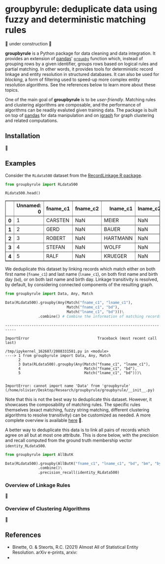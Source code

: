 # groupbyrule: deduplicate data using fuzzy and deterministic matching rules

🚧 under construction 🚧

**groupbyrule** is a Python package for data cleaning and data integration. It provides an extension of [pandas](https://pandas.pydata.org/)' [`groupby`](https://pandas.pydata.org/docs/reference/api/pandas.DataFrame.groupby.html) function which, instead of grouping rows by a given identifier, groups rows based on logical rules and partial matching. In other words, it provides tools for deterministic record linkage and entity resolution in structured databases. It can also be used for *blocking*, a form of filtering used to speed-up more complex entity resolution algorithms. See the references below to learn more about these topics.

One of the main goal of **groupbyrule** is to be *user-friendly*. Matching rules and clustering algorithms are composable, and the performance of algorithms can be readily evaluted given training data. The package is built on top of [pandas](https://pandas.pydata.org) for data manipulation and on [igraph](https://igraph.org/python/) for graph clustering and related computations.

## Installation

🚧

## Examples

Consider the `RLdata500` dataset from the [RecordLinkage R package](https://www.google.com/search?channel=fs&client=ubuntu&q=recordlinkage+r+package).


```python
from groupbyrule import RLdata500

RLdata500.head()
```




<div>
<style scoped>
    .dataframe tbody tr th:only-of-type {
        vertical-align: middle;
    }

    .dataframe tbody tr th {
        vertical-align: top;
    }

    .dataframe thead th {
        text-align: right;
    }
</style>
<table border="1" class="dataframe">
  <thead>
    <tr style="text-align: right;">
      <th></th>
      <th>Unnamed: 0</th>
      <th>fname_c1</th>
      <th>fname_c2</th>
      <th>lname_c1</th>
      <th>lname_c2</th>
      <th>by</th>
      <th>bm</th>
      <th>bd</th>
    </tr>
  </thead>
  <tbody>
    <tr>
      <th>0</th>
      <td>1</td>
      <td>CARSTEN</td>
      <td>NaN</td>
      <td>MEIER</td>
      <td>NaN</td>
      <td>1949</td>
      <td>7</td>
      <td>22</td>
    </tr>
    <tr>
      <th>1</th>
      <td>2</td>
      <td>GERD</td>
      <td>NaN</td>
      <td>BAUER</td>
      <td>NaN</td>
      <td>1968</td>
      <td>7</td>
      <td>27</td>
    </tr>
    <tr>
      <th>2</th>
      <td>3</td>
      <td>ROBERT</td>
      <td>NaN</td>
      <td>HARTMANN</td>
      <td>NaN</td>
      <td>1930</td>
      <td>4</td>
      <td>30</td>
    </tr>
    <tr>
      <th>3</th>
      <td>4</td>
      <td>STEFAN</td>
      <td>NaN</td>
      <td>WOLFF</td>
      <td>NaN</td>
      <td>1957</td>
      <td>9</td>
      <td>2</td>
    </tr>
    <tr>
      <th>4</th>
      <td>5</td>
      <td>RALF</td>
      <td>NaN</td>
      <td>KRUEGER</td>
      <td>NaN</td>
      <td>1966</td>
      <td>1</td>
      <td>13</td>
    </tr>
  </tbody>
</table>
</div>



We deduplicate this dataset by linking records which match either on both first name (`fname_c1`) and last name (`lname_c1`), on both first name and birth day (`bd`), or on both last name and birth day. Linkage transitivity is resolved, by default, by considering connected components of the resulting graph.


```python
from groupbyrule import Data, Any, Match

Data(RLdata500).groupby(Any(Match("fname_c1", "lname_c1"),
                            Match("fname_c1", "bd"),
                            Match("lname_c1", "bd")))\
               .combine() # Combine the information of matching records in lists 
```


    ---------------------------------------------------------------------------

    ImportError                               Traceback (most recent call last)

    /tmp/ipykernel_162687/2088331581.py in <module>
    ----> 1 from groupbyrule import Data, Any, Match
          2 
          3 Data(RLdata500).groupby(Any(Match("fname_c1", "lname_c1"),
          4                             Match("fname_c1", "bd"),
          5                             Match("lname_c1", "bd")))\


    ImportError: cannot import name 'Data' from 'groupbyrule' (/home/olivier/Desktop/Research/groupbyrule/groupbyrule/__init__.py)



Note that this is not the best way to deduplicate this dataset. However, it showcases the composability of matching rules. The specific rules themselves (exact matching, fuzzy string matching, different clustering algorithms to resolve transitivity) can be customized as needed. A more complete overview is available [here]() 🚧.

A better way to deduplicate this data is to link all pairs of records which agree on all but at most one attribute. This is done below, with the precision and recall computed from the ground truth membership vector `identity_RLdata500`.


```python
from groupbyrule import AllButK

Data(RLdata500).groupby(AllButK("fname_c1", "lname_c1", "bd", "bm", "by", k=1))\
               .combine()\
               .precision_recall(identity_RLdata500)
```


### Overview of Linkage Rules

🚧

### Overview of Clustering Algorithms

🚧

## References

- Binette, O. & Steorts, R.C. (2021) Almost All of Statistical Entity Resolution. arXiv e-prints, arxiv:
- 
